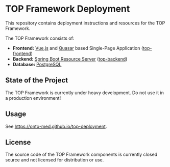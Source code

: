 # TOP Framework Deployment
This repository contains deployment instructions and resources for the TOP Framework.

The TOP Framework consists of:

* **Frontend:** [Vue.js](https://vuejs.org) and [Quasar](https://quasar.dev) based Single-Page Application ([top-frontend](https://github.com/Onto-Med/top-frontend))
* **Backend:** [Spring Boot Resource Server](https://docs.spring.io/spring-security/reference/servlet/oauth2/resource-server/index.html) ([top-backend](https://github.com/Onto-Med/top-backend))
* **Database:** [PostgreSQL](https://www.postgresql.org)

## State of the Project
The TOP Framework is currently under heavy development. Do not use it in a production environment!

## Usage
See https://onto-med.github.io/top-deployment.

## License
The source code of the TOP Framework components is currently closed source and not licensed for distribution or use.
